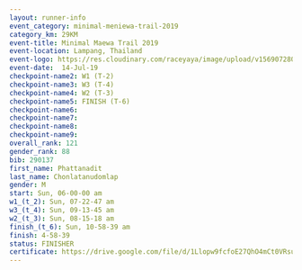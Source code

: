 ```yaml
---
layout: runner-info 
event_category: minimal-meniewa-trail-2019 
category_km: 29KM 
event-title: Minimal Maewa Trail 2019 
event-location: Lampang, Thailand 
event-logo: https://res.cloudinary.com/raceyaya/image/upload/v1569072805/logo/minimal-trail_ktnvsp.jpg 
event-date:  14-Jul-19 
checkpoint-name2: W1 (T-2) 
checkpoint-name3: W3 (T-4) 
checkpoint-name4: W2 (T-3) 
checkpoint-name5: FINISH (T-6) 
checkpoint-name6: 
checkpoint-name7: 
checkpoint-name8: 
checkpoint-name9: 
overall_rank: 121
gender_rank: 88
bib: 290137
first_name: Phattanadit
last_name: Chonlatanudomlap
gender: M
start: Sun, 06-00-00 am
w1_(t_2): Sun, 07-22-47 am
w3_(t_4): Sun, 09-13-45 am
w2_(t_3): Sun, 08-15-18 am
finish_(t_6): Sun, 10-58-39 am
finish: 4-58-39
status: FINISHER
certificate: https://drive.google.com/file/d/1Llopw9fcfoE27QhO4mCt0VRsuMhJ50IV/view?usp=sharing
---
```

